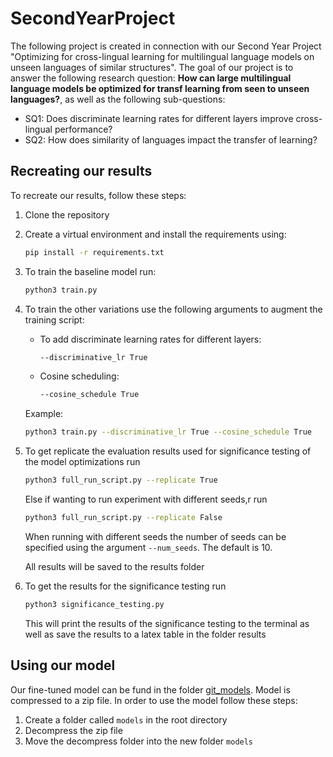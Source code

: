 # SecondYearProject
The following project is created in connection with our Second Year Project "Optimizing for cross-lingual learning for multilingual language models on unseen languages of similar structures".
The goal of our project is to answer the following research question: __How can large multilingual language models be optimized for transf learning from seen to unseen languages?__, as well as the following sub-questions:
- SQ1: Does discriminate learning rates for different layers improve cross-lingual performance?
- SQ2: How does similarity of languages impact the transfer of learning?

## Recreating our results
To recreate our results, follow these steps:
1. Clone the repository
1. Create a virtual environment and install the requirements using:
    ```bash
    pip install -r requirements.txt
    ```
1. To train the baseline model run:
    ```bash
    python3 train.py
    ```
1. To train the other variations use the following arguments to augment the training script:
    - To add discriminate learning rates for different layers:
        ```bash
        --discriminative_lr True
        ```
    - Cosine scheduling:
        ```bash
        --cosine_schedule True
        ```
    Example:
    ```bash
    python3 train.py --discriminative_lr True --cosine_schedule True
    ```

1. To get replicate the evaluation results used for significance testing of the model optimizations run
    ```bash
    python3 full_run_script.py --replicate True
    ```
    Else if wanting to run experiment with different seeds,r run
    ```bash
    python3 full_run_script.py --replicate False
    ```
    When running with different seeds the number of seeds can be specified using the argument ```--num_seeds```. The default is 10.

    All results will be saved to the results folder
1. To get the results for the significance testing run
    ```bash
    python3 significance_testing.py
    ```
    This will print the results of the significance testing to the terminal as well as save the results to a latex table in the folder results


## Using our model
Our fine-tuned model can be fund in the folder [git_models](https://github.com/borchand/SecondYearProject/tree/main/git_models). Model is compressed to a zip file. In order to use the model follow these steps:
1. Create a folder called ```models``` in the root directory
2. Decompress the zip file
3. Move the decompress  folder into the new folder ```models```
